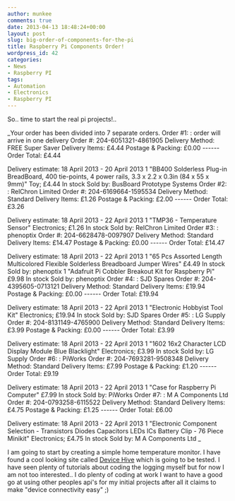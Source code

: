```yaml
---
author: munkee
comments: true
date: 2013-04-13 18:48:24+00:00
layout: post
slug: big-order-of-components-for-the-pi
title: Raspberry Pi Components Order!
wordpress_id: 42
categories:
- News
- Raspberry PI
tags:
- Automation
- Electronics
- Raspberry PI
---
```


So.. time to start the real pi projects!..


_Your order has been divided into 7 separate orders.
Order #1: : order will arrive in one delivery
Order #:	 204-6051321-4861905
Delivery Method:	 FREE Super Saver Delivery
Items:  	 £4.44
Postage & Packing:  	 £0.00
 	 ------
Order Total:  	 £4.44

 
Delivery estimate: 18 April 2013 - 20 April 2013
1	 "BB400 Solderless Plug-in BreadBoard, 400 tie-points, 4 power rails, 3.3 x 2.2 x 0.3in (84 x 55 x 9mm)"
Toy; £4.44
In stock
   Sold by: BusBoard Prototype Systems
Order #2: : RelChron Limited
Order #:	 204-6169664-1595534
Delivery Method:	 Standard Delivery
Items:  	 £1.26
Postage & Packing:  	 £2.00
 	 ------
Order Total:  	 £3.26

 
Delivery estimate: 18 April 2013 - 22 April 2013
1	 "TMP36 - Temperature Sensor"
Electronics; £1.26
In stock
   Sold by: RelChron Limited
Order #3: : phenoptix
Order #:	 204-6628478-0097907
Delivery Method:	 Standard Delivery
Items:  	 £14.47
Postage & Packing:  	 £0.00
 	 ------
Order Total:  	 £14.47

 
Delivery estimate: 18 April 2013 - 22 April 2013
1	 "65 Pcs Assorted Length Multicolored Flexible Solderless Breadboard Jumper Wires"
£4.49
In stock
   Sold by: phenoptix
1	 "Adafruit Pi Cobbler Breakout Kit for Raspberry Pi"
£9.98
In stock
   Sold by: phenoptix
Order #4: : SJD Spares
Order #:	 204-4395605-0713121
Delivery Method:	 Standard Delivery
Items:  	 £19.94
Postage & Packing:  	 £0.00
 	 ------
Order Total:  	 £19.94

 
Delivery estimate: 18 April 2013 - 22 April 2013
1	 "Electronic Hobbyist Tool Kit"
Electronics; £19.94
In stock
   Sold by: SJD Spares
Order #5: : LG Supply
Order #:	 204-8131149-4765900
Delivery Method:	 Standard Delivery
Items:  	 £3.99
Postage & Packing:  	 £0.00
 	 ------
Order Total:  	 £3.99

 
Delivery estimate: 18 April 2013 - 22 April 2013
1	 "1602 16x2 Character LCD Display Module Blue Blacklight"
Electronics; £3.99
In stock
   Sold by: LG Supply
Order #6: : PiWorks
Order #:	 204-7693281-9508348
Delivery Method:	 Standard Delivery
Items:  	 £7.99
Postage & Packing:  	 £1.20
 	 ------
Order Total:  	 £9.19

 
Delivery estimate: 18 April 2013 - 22 April 2013
1	 "Case for Raspberry Pi Computer"
£7.99
In stock
   Sold by: PiWorks
Order #7: : M A Components Ltd
Order #:	 204-0793258-6115522
Delivery Method:	 Standard Delivery
Items:  	 £4.75
Postage & Packing:  	 £1.25
 	 ------
Order Total:  	 £6.00

 
Delivery estimate: 18 April 2013 - 22 April 2013
1	 "Electronic Component Selection - Transistors Diodes Capacitors LEDs ICs Battery Clip - 76 Piece Minikit"
Electronics; £4.75
In stock
   Sold by: M A Components Ltd
_

I am going to start by creating a simple home temperature monitor. I have found a cool looking site called [Device Hive](http://www.devicehive.com/) which is going to be tested. I have seen plenty of tutorials about coding the logging myself but for now I am not too interested.. I do plenty of coding at work I want to have a good go at using other peoples api's for my initial projects after all it claims to make "device connectivity easy" ;)


